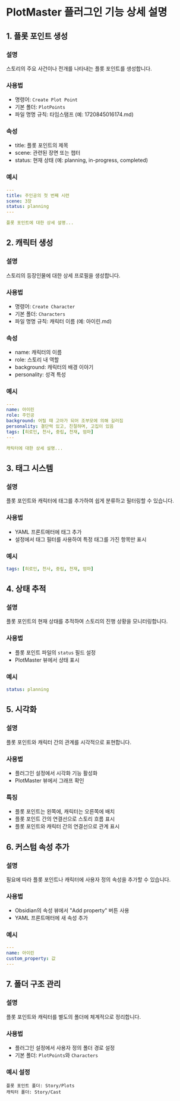 # PlotMaster 플러그인 기능 상세 설명

## 1. 플롯 포인트 생성

### 설명
스토리의 주요 사건이나 전개를 나타내는 플롯 포인트를 생성합니다.

### 사용법
- 명령어: `Create Plot Point`
- 기본 폴더: `PlotPoints`
- 파일 명명 규칙: 타임스탬프 (예: 1720845016174.md)

### 속성
- title: 플롯 포인트의 제목
- scene: 관련된 장면 또는 챕터
- status: 현재 상태 (예: planning, in-progress, completed)

### 예시
```yaml
---
title: 주인공의 첫 번째 시련
scene: 3장
status: planning
---

플롯 포인트에 대한 상세 설명...
```

## 2. 캐릭터 생성

### 설명
스토리의 등장인물에 대한 상세 프로필을 생성합니다.

### 사용법
- 명령어: `Create Character`
- 기본 폴더: `Characters`
- 파일 명명 규칙: 캐릭터 이름 (예: 아이린.md)

### 속성
- name: 캐릭터의 이름
- role: 스토리 내 역할
- background: 캐릭터의 배경 이야기
- personality: 성격 특성

### 예시
```yaml
---
name: 아이린
role: 주인공
background: 어릴 때 고아가 되어 조부모에 의해 길러짐
personality: 결단력 있고, 친절하며, 고집이 있음
tags: [히로인, 천사, 중립, 천재, 엄마]
---

캐릭터에 대한 상세 설명...
```

## 3. 태그 시스템

### 설명
플롯 포인트와 캐릭터에 태그를 추가하여 쉽게 분류하고 필터링할 수 있습니다.

### 사용법
- YAML 프론트매터에 태그 추가
- 설정에서 태그 필터를 사용하여 특정 태그를 가진 항목만 표시

### 예시
```yaml
tags: [히로인, 천사, 중립, 천재, 엄마]
```

## 4. 상태 추적

### 설명
플롯 포인트의 현재 상태를 추적하여 스토리의 진행 상황을 모니터링합니다.

### 사용법
- 플롯 포인트 파일의 `status` 필드 설정
- PlotMaster 뷰에서 상태 표시

### 예시
```yaml
status: planning
```

## 5. 시각화

### 설명
플롯 포인트와 캐릭터 간의 관계를 시각적으로 표현합니다.

### 사용법
- 플러그인 설정에서 시각화 기능 활성화
- PlotMaster 뷰에서 그래프 확인

### 특징
- 플롯 포인트는 왼쪽에, 캐릭터는 오른쪽에 배치
- 플롯 포인트 간의 연결선으로 스토리 흐름 표시
- 플롯 포인트와 캐릭터 간의 연결선으로 관계 표시

## 6. 커스텀 속성 추가

### 설명
필요에 따라 플롯 포인트나 캐릭터에 사용자 정의 속성을 추가할 수 있습니다.

### 사용법
- Obsidian의 속성 뷰에서 "Add property" 버튼 사용
- YAML 프론트매터에 새 속성 추가

### 예시
```yaml
---
name: 아이린
custom_property: 값
---
```

## 7. 폴더 구조 관리

### 설명
플롯 포인트와 캐릭터를 별도의 폴더에 체계적으로 정리합니다.

### 사용법
- 플러그인 설정에서 사용자 정의 폴더 경로 설정
- 기본 폴더: `PlotPoints`와 `Characters`

### 예시 설정
```
플롯 포인트 폴더: Story/Plots
캐릭터 폴더: Story/Cast
```


